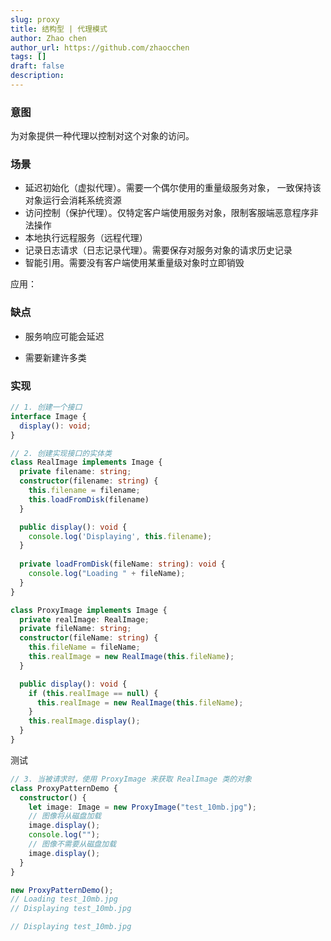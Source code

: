 ```yaml
---
slug: proxy
title: 结构型 | 代理模式
author: Zhao chen
author_url: https://github.com/zhaocchen
tags: []
draft: false
description: 
---
```


### 意图

为对象提供一种代理以控制对这个对象的访问。

### 场景

- 延迟初始化（虚拟代理）。需要一个偶尔使用的重量级服务对象， 一致保持该对象运行会消耗系统资源
- 访问控制（保护代理）。仅特定客户端使用服务对象，限制客服端恶意程序非法操作
- 本地执行远程服务（远程代理）
- 记录日志请求（日志记录代理）。需要保存对服务对象的请求历史记录
- 智能引用。需要没有客户端使用某重量级对象时立即销毁

应用：

### 缺点

- 服务响应可能会延迟

- 需要新建许多类

### 实现

```ts
// 1. 创建一个接口
interface Image {
  display(): void;
}

// 2. 创建实现接口的实体类
class RealImage implements Image {
  private filename: string;
  constructor(filename: string) {
    this.filename = filename;
    this.loadFromDisk(filename)
  }

  public display(): void {
    console.log('Displaying', this.filename);
  }
  
  private loadFromDisk(fileName: string): void {
    console.log("Loading " + fileName);
  }
}

class ProxyImage implements Image {
  private realImage: RealImage;
  private fileName: string;
  constructor(fileName: string) {
    this.fileName = fileName;
    this.realImage = new RealImage(this.fileName);
  }

  public display(): void {
    if (this.realImage == null) {
      this.realImage = new RealImage(this.fileName);
    }
    this.realImage.display();
  }
}
```

测试

```ts
// 3. 当被请求时，使用 ProxyImage 来获取 RealImage 类的对象
class ProxyPatternDemo {
  constructor() {
    let image: Image = new ProxyImage("test_10mb.jpg");
    // 图像将从磁盘加载
    image.display();
    console.log("");
    // 图像不需要从磁盘加载
    image.display();
  }
}

new ProxyPatternDemo();
// Loading test_10mb.jpg
// Displaying test_10mb.jpg

// Displaying test_10mb.jpg
```
